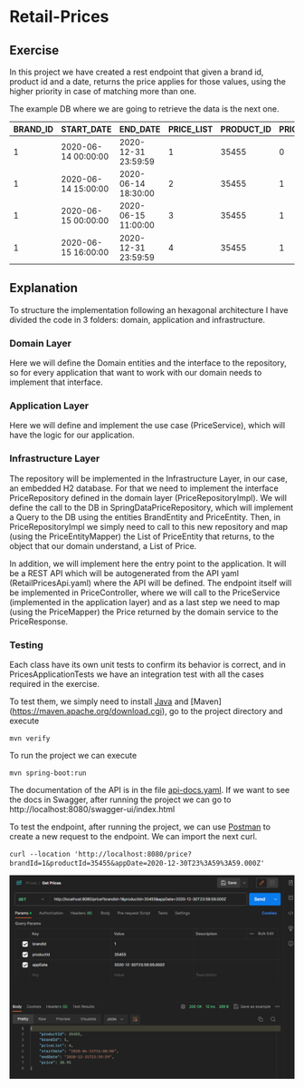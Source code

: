 # Retail-Prices

## Exercise
In this project we have created a rest endpoint that given a brand id, product id and a date, returns the price applies 
for those values, using the higher priority in case of matching more than one.

The example DB where we are going to retrieve the data is the next one.

| BRAND_ID | START_DATE | END_DATE | PRICE_LIST | PRODUCT_ID | PRIORITY | PRICE | CURR |
|----------|------------|----------|------------|------------|----------|-------|------|
| 1 | 2020-06-14 00:00:00 | 2020-12-31 23:59:59 | 1 | 35455 | 0 | 35.50 | EUR |
| 1 | 2020-06-14 15:00:00 | 2020-06-14 18:30:00 | 2 | 35455 | 1 | 25.45 | EUR |
| 1 | 2020-06-15 00:00:00 | 2020-06-15 11:00:00 | 3 | 35455 | 1 | 30.50 | EUR |
| 1 | 2020-06-15 16:00:00 | 2020-12-31 23:59:59 | 4 | 35455 | 1 | 38.95 | EUR |

## Explanation

To structure the implementation following an hexagonal architecture I have divided the code 
in 3 folders: domain, application and infrastructure.

### Domain Layer
Here we will define the Domain entities and the interface to the repository, so for every application that want to work
with our domain needs to implement that interface.

### Application Layer
Here we will define and implement the use case (PriceService), which will have the logic for our application.

### Infrastructure Layer
The repository will be implemented in the Infrastructure Layer, in our case, an embedded H2 database. For that we need 
to implement the interface PriceRepository defined in the domain layer (PriceRepositoryImpl). We will define the call to
the DB in SpringDataPriceRepository, which will implement a Query to the DB using the entities BrandEntity and 
PriceEntity. Then, in PriceRepositoryImpl we simply need to call to this new repository and map (using the 
PriceEntityMapper) the List of PriceEntity that returns, to the object that our domain understand, a List of Price.

In addition, we will implement here the entry point to the application. It will be a REST API which will be autogenerated
from the API yaml (RetailPricesApi.yaml) where the API will be defined.
The endpoint itself will be implemented in PriceController, where we will call to the PriceService (implemented in the 
application layer) and as a last step we need to map (using the PriceMapper) the Price returned by the domain service to
the PriceResponse.

### Testing
Each class have its own unit tests to confirm its behavior is correct, and in PricesApplicationTests we have an 
integration test with all the cases required in the exercise.

To test them, we simply need to install [Java](https://www.oracle.com/es/java/technologies/downloads/#java17) and [Maven]
(https://maven.apache.org/download.cgi), go to the project directory and execute 
```
mvn verify
```

To run the project we can execute 

```
mvn spring-boot:run
```
The documentation of the API is in the file [api-docs.yaml](src/main/resources/RetailPricesApi.yaml).
If we want to see the docs in Swagger, after running the project we can go to http://localhost:8080/swagger-ui/index.html

To test the endpoint, after running the project, we can use [Postman](https://www.postman.com/downloads/) to create a 
new request to the endpoint. We can import the next curl.
```
curl --location 'http://localhost:8080/price?brandId=1&productId=35455&appDate=2020-12-30T23%3A59%3A59.000Z'
```
![Postman Screenshot](https://github.com/Aslat/Decskill-test/blob/main/Captura%20de%20pantalla.png)